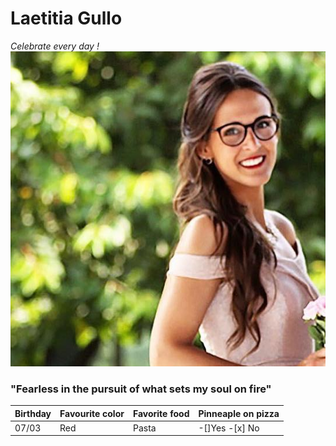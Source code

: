 # Laetitia Gullo
*Celebrate every day !*
<br/>
![Photo](https://github.com/LaetitiaGullo/markdown-challenge/blob/master/Photo.jpeg?raw=true)
### "Fearless in the pursuit of what sets my soul on fire"
Birthday | Favourite color | Favorite food | Pinneaple on pizza
-------- | --------------- | ------------- | ------------------
07/03    | Red             | Pasta         | -[]Yes -[x] No
